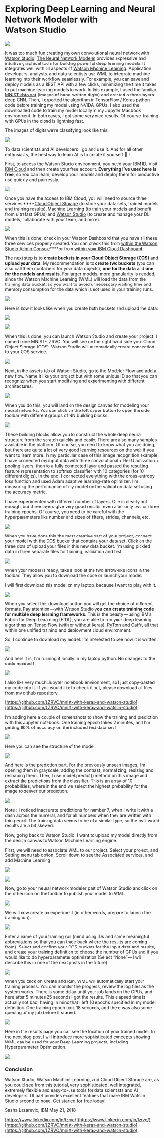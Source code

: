 # Exploring Deep Learning and Neural Network Modeler with Watson Studio

![](https://cdn-images-1.medium.com/max/1600/1*NSi_6E6RaNodwv268g0EvQ.png)

It was too much fun creating my own convolutional neural network with [Watson Studio](https://dataplatform.ibm.com/)! [The Neural Network Modeler](https://www.youtube.com/watch?v=xLcHbF8GM9c) provides expressive and intuitive graphical tools for building powerful deep learning models. It integrates well with all aspects of [Watson Machine Learning](https://datascience.ibm.com/docs/content/analyze-data/ml-overview.html). Application developers, analysts, and data scientists use WML to integrate machine learning into their workflow seamlessly. For example, you can save and deploy models as a REST API with a few clicks, minimizing the time it takes to put machine learning models to work. In this example, I used the familiar [MNIST data set](http://yann.lecun.com/exdb/mnist/) (images of hand-written digits) and created a three layers deep CNN. Then, I exported the algorithm in TensorFlow / Keras python code before training my model using NVIDAI GPUs. I also used the downloaded code to train my model locally in my Jupyter Macbook environment. In both cases, I got some very nice results. Of course, training with GPUs in the cloud is lightning fast.

The images of digits we’re classifying look like this:

![](https://cdn-images-1.medium.com/max/1600/1*Ft2rLuO82eItlvJn5HOi9A.png)

To data scientists and AI developers : go and use it. And for all other enthusiasts, the best way to learn AI is to create it yourself 🙂 !

First, to access the Watson Studio environment, you need your IBM ID. Visit [IBM Cloud](https://console.bluemix.net/) and then create your free account. **Everything I’ve used here is free**, so you can learn, develop your models and deploy them for productive use quickly and painlessly.

![](https://cdn-images-1.medium.com/max/1600/1*FYGeqC5Sq8j2Ob7a0M5Eow.png)

Once you have the access to IBM Cloud, you will need to source three services:****[Cloud Object Storage](https://console.bluemix.net/catalog/services/cloud-object-storage) (to store your data sets, trained models and training results), [Machine Learning](https://console.bluemix.net/catalog/services/machine-learning) (to train your models and benefit from ultrafast GPUs) and [Watson Studio](https://console.bluemix.net/catalog/services/watson-studio) (to create and manage your DL models, collaborate with your team, and more).

![](https://cdn-images-1.medium.com/max/1600/1*WTJ2ODgRhuC1FbTtmn4vKA.jpeg)

When this is done, check in your Watson Dashboard that you have all these three services properly created. You can check this from [within the Watson Studio Admin Console](https://dataplatform.ibm.com/console/overview)****or from [within your IBM Cloud Dashboard](https://console.bluemix.net/dashboard/apps).

The next step is to **create buckets in your Cloud Object Storage (COS)** and **upload your data**. My recommendation is to **create two buckets** (you can also call them containers for your data objects), **one for the data** and **one for the models and results**. For larger models, more granularity is needed, since the Watson Machine Learning (WML) will load the data from the training data bucket, so you want to avoid unnecessary waiting time and memory consumption for the data which is not used in your training runs.

![](https://cdn-images-1.medium.com/max/1600/1*cwbwXWED6IY9KKYh73HOkw.jpeg)

Here is how it looks like when you create both buckets and upload the data:

![](https://cdn-images-1.medium.com/max/1600/1*gr2ANg2IwVkkWnBNhOIbLQ.jpeg)

![](https://cdn-images-1.medium.com/max/1600/1*UrAJ6MTNjGxUaB2lBTEuAA.jpeg)

When this is done, you can launch Watson Studio and create your project. I named mine MNIST-LZRVC. You will see on the right hand side your Cloud Object Storage (COS). Watson Studio will automatically create connection to your COS service.

![](https://cdn-images-1.medium.com/max/1600/1*iwZXaolo7hC_s-O2VkSsqw.png)

Next, in the assets tab of Watson Studio, go to the Modeler Flow and add a new flow. Name it like your project but with some unique ID so that you can recognize when you start modifying and experimenting with different architectures.

![](https://cdn-images-1.medium.com/max/1600/1*4--fDCMJJAyMRBWFz672lA.png)

When you do this, you will land on the design canvas for modeling your neural networks. You can click on the left upper button to open the side toolbar with different groups of NN building blocks.

![](https://cdn-images-1.medium.com/max/1600/1*XORNr7iIZBrol_h2H2fQeQ.png)

These building blocks allow you to construct the whole deep neural structure from the scratch quickly and easily. There are also many samples available in the platform. Of course, you need to know what you are doing, but there are quite a lot of very good learning resources on the web if you want to learn more. In my particular case of this image recognition example, I have connected my input data with three convolutional + ReLU activation + pooling layers, then to a fully connected layer and passed the resulting feature representation to softmax classifier with 10 categories (for 10 different digits). In the end, I connected everything with the cross-entropy loss function and used Adam adaptive learning-rate optimizer. I’m measuring the performance of my model on the validation data set using the accuracy metric.

I have experimented with different number of layers. One is clearly not enough, but three layers give very good results, even after only two or three training epochs. Of course, you need to be careful with the hyperparameters like number and sizes of filters, strides, channels, etc.

![](https://cdn-images-1.medium.com/max/1600/1*q9KwAnEAWnZBb6quh9r1sw.png)

When you have done this the most creative part of your project, connect your model with the COS bucket that contains your data set. Click on the three dots of upload your files in this new data bucket. I’m using pickled data in three separate files for training, validation and test.

![](https://cdn-images-1.medium.com/max/1600/1*UAnNufVrh_FessQ3FqIcOA.jpeg)

When your model is ready, take a look at the two arrow-like icons in the toolbar. They allow you to download the code or launch your model.

I will first download this model on my laptop, because I want to play with it.

![](https://cdn-images-1.medium.com/max/1600/1*CAF7XbPdDiTdPFsHLUZvDw.jpeg)

When you select this download button you will get the choice of different formats. Pay attention — with Watson Studio y**ou can create training code for multiple deep learning frameworks**. This is the beauty — using IBM’s Fabric for Deep Leaarning (FfDL), you are able to run your deep learning algorithms on TensorFlow (with or without Keras), PyTorh and Caffe, all that within one unified training and deployment cloud environment.

So, I continue to download my model. I’m interested to see how it is written.

![](https://cdn-images-1.medium.com/max/1600/0*IfKPoAXD24lI_nLc.jpeg)

And here it is, I’m running it locally in my laptop python. No changes to the code needed !

![](https://cdn-images-1.medium.com/max/1600/1*VOVKj8WD6SAxRE3HvdrGvA.jpeg)

I also like very much Jupyter notebook environment, so I just copy-pasted my code into it. If you would like to check it out, please download all files from my github repository.

[https://github.com/LZRVC/mnist-with-keras-and-watson-studio](https://github.com/LZRVC/mnist-with-keras-and-watson-studio)

I’m adding here a couple of screenshots to show the training and prediction with this Jupyter notebook. One training epoch takes 2 minutes, and I’m getting 96% of accuracy on the included test data set !

![](https://cdn-images-1.medium.com/max/1600/1*n9QKDbi-GbR_yffnuqgBYQ.jpeg)

Here you can see the structure of the model :

![](https://cdn-images-1.medium.com/max/1600/1*cbRJJtV_uKh7smx4lUE6vw.jpeg)

And here is the prediction part. For the previously unseen images, I’m opening them in grayscale, adding the contrast, normalizing, resizing and reshaping them. Then, I use model.predict() method on this image and extract the predictions from the classifier. This is an array of 10 probabilities, where in the end we select the highest probability for the image to deliver our prediction.

![](https://cdn-images-1.medium.com/max/1600/1*PAucW5jdUYv8VVgO3eEIuw.jpeg)

Note : I noticed inaccurate predictions for number 7, when I write it with a dash across the numeral, and for all numbers when they are written with thin pencil. The training data seems to be of a similar type, so the real-world results are a bit skewed.

Now, going back to Watson Studio. I want to upload my model directly from the design canvas to Watson Machine Learning engine.

First, we will need to associate WML to our project. Select your project, and Setting menu tab option. Scroll down to see the Associated services, and add Machine Learning

![](https://cdn-images-1.medium.com/max/1600/1*QGv8bwAd6Wuc_c5tvww29w.jpeg)

![](https://cdn-images-1.medium.com/max/1600/1*3AulHsmIdPOfWeJlfm_zYA.jpeg)

Now, go to your neural network modeler part of Watson Studio and click on the other icon on the toolbar to publish your model to WML.

![](https://cdn-images-1.medium.com/max/1600/1*fUfY6L25UvEyLxkskjpFig.jpeg)

We will now create an experiment (in other words, prepare to launch the training run):

![](https://cdn-images-1.medium.com/max/1600/1*yElK68ICFek6gWnONwT9kg.jpeg)

Enter a name of your training run (mind using IDs and some meaningful abbreviations so that you can trace back where the results are coming from). Select and confirm your COS buckets for the input data and results, and create your training definition to choose the number of GPUs and if you would like to do hyperparameter optimization (Select “None” — I will describe this in one of the next posts in the future).

![](https://cdn-images-1.medium.com/max/1600/1*wUHFwO8EFa_aF2TmqyGn0Q.jpeg)

When you click on Create and Run, WML will automatically start your training process. You can monitor the progress, review the log files as the system works. There is some delay until your job lands on the GPUs, and here after 5 minutes 25 seconds I got the results. This elapsed time is actually not bad, having in mind that I left 10 epochs specified in my model definition. One training epoch took 18 seconds, and there was also some queuing of my job before it started.

![](https://cdn-images-1.medium.com/max/1600/1*0vA7Jg3E4x71r9yE_2kvVw.jpeg)

Here in the results page you can see the location of your trained model. In the next blog post I will introduce more sophisticated concepts showing WML can be used for your Deep Learning projects, including Hyperparameter Optimization.

![](https://cdn-images-1.medium.com/max/1600/1*9fYylHQAGwlcGKTzMKpbHg.jpeg)

### Conclusion

Watson Studio, Watson Machine Learning, and Cloud Object Storage are, as you could see from this tutorial, very sophisticated, well integrated, extremely flexible and easy-to-use tools for data scientists and AI developers. DLaaS provides excellent features that make IBM Watson Studio second to none. [Get started for free today!](https://www.ibm.com/cloud/watson-studio)

Sasha Lazarevic, IBM
May 21, 2018

[https://www.linkedin.com/in/lzrvc/](https://www.linkedin.com/in/lzrvc/)
[https://github.com/LZRVC/mnist-with-keras-and-watson-studio](https://github.com/LZRVC/mnist-with-keras-and-watson-studio)

